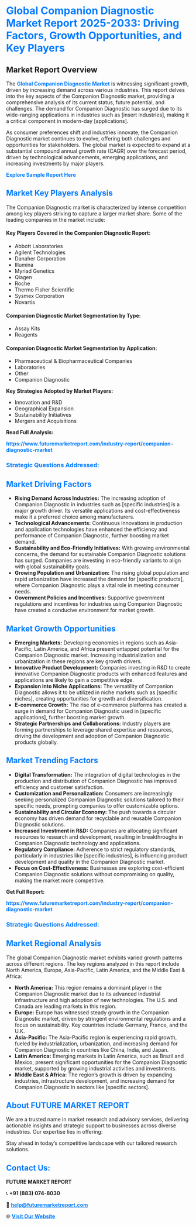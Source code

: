 <h1 style="color: #007BFF;">Global Companion Diagnostic Market Report 2025-2033: Driving Factors, Growth Opportunities, and Key Players</h1>

<section id="overview">
<h2>Market Report Overview</h2>
<p>The <a href="https://www.futuremarketreport.com/industry-report/companion-diagnostic-market" style="color: #007BFF; text-decoration: none;"><strong>Global Companion Diagnostic Market</strong></a> is witnessing significant growth, driven by increasing demand across various industries. This report delves into the key aspects of the Companion Diagnostic market, providing a comprehensive analysis of its current status, future potential, and challenges. The demand for Companion Diagnostic has surged due to its wide-ranging applications in industries such as [insert industries], making it a critical component in modern-day [applications].</p>
<p>As consumer preferences shift and industries innovate, the Companion Diagnostic market continues to evolve, offering both challenges and opportunities for stakeholders. The global market is expected to expand at a substantial compound annual growth rate (CAGR) over the forecast period, driven by technological advancements, emerging applications, and increasing investments by major players.</p>
</section>

<section id="overview">
<p><a href="https://www.futuremarketreport.com/request-sample/reportId=107764" style="color: #007BFF; text-decoration: none;"><strong>Explore Sample Report Here</strong></a></p>
</section>

<section id="key-players">
<h2 style="color: #007BFF;">Market Key Players Analysis</h2>
<p>The Companion Diagnostic market is characterized by intense competition among key players striving to capture a larger market share. Some of the leading companies in the market include:</p>
<h4>Key Players Covered in the Companion Diagnostic Report:</h4>
<ul><li>Abbott Laboratories</li><li>Agilent Technologies</li><li>Danaher Corporation</li><li>Illumina</li><li>Myriad Genetics</li><li>Qiagen</li><li>Roche</li><li>Thermo Fisher Scientific</li><li>Sysmex Corporation</li><li>Novartis</li></ul>
<h4>Companion Diagnostic Market Segmentation by Type:</h4>
<ul><li>Assay Kits</li><li>Reagents</li></ul>

<h4>Companion Diagnostic Market Segmentation by Application:</h4>
<ul><li>Pharmaceutical &amp; Biopharmaceutical Companies</li><li>Laboratories</li><li>Other</li><li>Companion Diagnostic</li></ul>
<p><strong>Key Strategies Adopted by Market Players:</strong></p>
<ul>
<li>Innovation and R&D</li>
<li>Geographical Expansion</li>
<li>Sustainability Initiatives</li>
<li>Mergers and Acquisitions</li>
</ul>
</section>

<section>
<p><strong>Read Full Analysis: </strong></p><a href="https://www.futuremarketreport.com/industry-report/companion-diagnostic-market" style="color: #007BFF; text-decoration: none;"><strong>https://www.futuremarketreport.com/industry-report/companion-diagnostic-market</strong></a>
<h3 style="color: #007BFF;">Strategic Questions Addressed:</h3>
</section>

<section id="driving-factors">
<h2 style="color: #007BFF;">Market Driving Factors</h2>
<ul>
<li><strong>Rising Demand Across Industries:</strong> The increasing adoption of Companion Diagnostic in industries such as [specific industries] is a major growth driver. Its versatile applications and cost-effectiveness make it a preferred choice among manufacturers.</li>
<li><strong>Technological Advancements:</strong> Continuous innovations in production and application technologies have enhanced the efficiency and performance of Companion Diagnostic, further boosting market demand.</li>
<li><strong>Sustainability and Eco-Friendly Initiatives:</strong> With growing environmental concerns, the demand for sustainable Companion Diagnostic solutions has surged. Companies are investing in eco-friendly variants to align with global sustainability goals.</li>
<li><strong>Growing Population and Urbanization:</strong> The rising global population and rapid urbanization have increased the demand for [specific products], where Companion Diagnostic plays a vital role in meeting consumer needs.</li>
<li><strong>Government Policies and Incentives:</strong> Supportive government regulations and incentives for industries using Companion Diagnostic have created a conducive environment for market growth.</li>
</ul>
</section>

<section id="growth-opportunities">
<h2 style="color: #007BFF;">Market Growth Opportunities</h2>
<ul>
<li><strong>Emerging Markets:</strong> Developing economies in regions such as Asia-Pacific, Latin America, and Africa present untapped potential for the Companion Diagnostic market. Increasing industrialization and urbanization in these regions are key growth drivers.</li>
<li><strong>Innovative Product Development:</strong> Companies investing in R&D to create innovative Companion Diagnostic products with enhanced features and applications are likely to gain a competitive edge.</li>
<li><strong>Expansion into Niche Applications:</strong> The versatility of Companion Diagnostic allows it to be utilized in niche markets such as [specific niches], creating opportunities for growth and diversification.</li>
<li><strong>E-commerce Growth:</strong> The rise of e-commerce platforms has created a surge in demand for Companion Diagnostic used in [specific applications], further boosting market growth.</li>
<li><strong>Strategic Partnerships and Collaborations:</strong> Industry players are forming partnerships to leverage shared expertise and resources, driving the development and adoption of Companion Diagnostic products globally.</li>
</ul>
</section>

<section id="trending-factors">
<h2 style="color: #007BFF;">Market Trending Factors</h2>
<ul>
<li><strong>Digital Transformation:</strong> The integration of digital technologies in the production and distribution of Companion Diagnostic has improved efficiency and customer satisfaction.</li>
<li><strong>Customization and Personalization:</strong> Consumers are increasingly seeking personalized Companion Diagnostic solutions tailored to their specific needs, prompting companies to offer customizable options.</li>
<li><strong>Sustainability and Circular Economy:</strong> The push towards a circular economy has driven demand for recyclable and reusable Companion Diagnostic solutions.</li>
<li><strong>Increased Investment in R&D:</strong> Companies are allocating significant resources to research and development, resulting in breakthroughs in Companion Diagnostic technology and applications.</li>
<li><strong>Regulatory Compliance:</strong> Adherence to strict regulatory standards, particularly in industries like [specific industries], is influencing product development and quality in the Companion Diagnostic market.</li>
<li><strong>Focus on Cost-Effectiveness:</strong> Businesses are exploring cost-efficient Companion Diagnostic solutions without compromising on quality, making the market more competitive.</li>
</ul>
</section>

<section>
<p><strong>Get Full Report: </strong></p><a href="https://www.futuremarketreport.com/industry-report/companion-diagnostic-market" style="color: #007BFF; text-decoration: none;"><strong>https://www.futuremarketreport.com/industry-report/companion-diagnostic-market</strong></a>
<h3 style="color: #007BFF;">Strategic Questions Addressed:</h3>
</section>


<section id="regional-analysis">
<h2 style="color: #007BFF;">Market Regional Analysis</h2>
<p>The global Companion Diagnostic market exhibits varied growth patterns across different regions. The key regions analyzed in this report include North America, Europe, Asia-Pacific, Latin America, and the Middle East & Africa:</p>
<ul>
<li><strong>North America:</strong> This region remains a dominant player in the Companion Diagnostic market due to its advanced industrial infrastructure and high adoption of new technologies. The U.S. and Canada are leading markets in this region.</li>
<li><strong>Europe:</strong> Europe has witnessed steady growth in the Companion Diagnostic market, driven by stringent environmental regulations and a focus on sustainability. Key countries include Germany, France, and the U.K.</li>
<li><strong>Asia-Pacific:</strong> The Asia-Pacific region is experiencing rapid growth, fueled by industrialization, urbanization, and increasing demand for Companion Diagnostic in countries like China, India, and Japan.</li>
<li><strong>Latin America:</strong> Emerging markets in Latin America, such as Brazil and Mexico, present significant opportunities for the Companion Diagnostic market, supported by growing industrial activities and investments.</li>
<li><strong>Middle East & Africa:</strong> The region’s growth is driven by expanding industries, infrastructure development, and increasing demand for Companion Diagnostic in sectors like [specific sectors].</li>
</ul>
</section>

<footer>
<h2 style="color: #007BFF;">About FUTURE MARKET REPORT</h2>
<p>We are a trusted name in market research and advisory services, delivering actionable insights and strategic support to businesses across diverse industries. Our expertise lies in offering:</p>

<p>Stay ahead in today’s competitive landscape with our tailored research solutions.</p>

<h2 style="color: #007BFF;">Contact Us:</h2>
<p><strong>FUTURE MARKET REPORT</strong></p>
<p>📞 <strong>+91 (883) 074-8030</strong></p>
<p>📧 <strong><a href="mailto:help@futuremarketreport.com" style="color: #007BFF;">help@futuremarketreport.com</a></strong></p>
<p>🌐 <strong><a href="https://www.futuremarketreport.com/" style="color: #007BFF;">Visit Our Website</a></strong></p>
</footer>